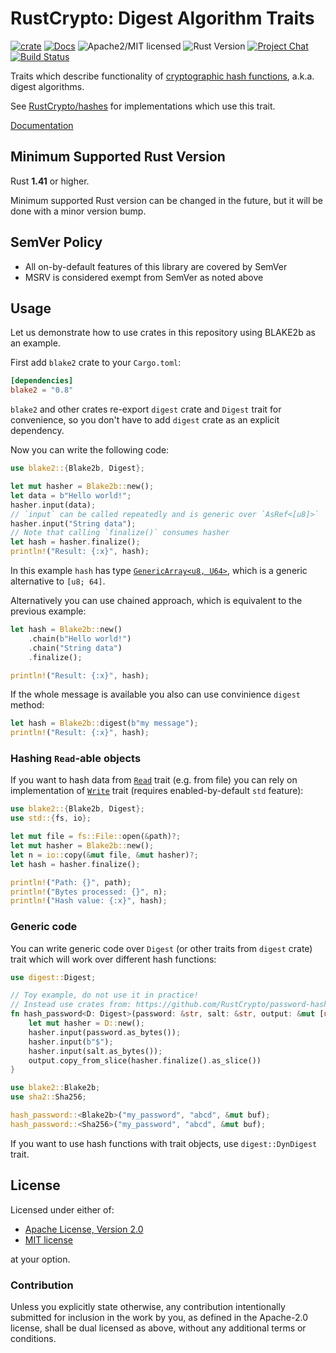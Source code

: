 # RustCrypto: Digest Algorithm Traits

[![crate][crate-image]][crate-link]
[![Docs][docs-image]][docs-link]
![Apache2/MIT licensed][license-image]
![Rust Version][rustc-image]
[![Project Chat][chat-image]][chat-link]
[![Build Status][build-image]][build-link]

Traits which describe functionality of [cryptographic hash functions][0], a.k.a.
digest algorithms.

See [RustCrypto/hashes][1] for implementations which use this trait.

[Documentation][docs-link]

## Minimum Supported Rust Version

Rust **1.41** or higher.

Minimum supported Rust version can be changed in the future, but it will be
done with a minor version bump.

## SemVer Policy

- All on-by-default features of this library are covered by SemVer
- MSRV is considered exempt from SemVer as noted above

## Usage

Let us demonstrate how to use crates in this repository using BLAKE2b as an
example.

First add `blake2` crate to your `Cargo.toml`:

```toml
[dependencies]
blake2 = "0.8"
```

`blake2` and other crates re-export `digest` crate and `Digest` trait for
convenience, so you don't have to add `digest` crate as an explicit dependency.

Now you can write the following code:

```rust
use blake2::{Blake2b, Digest};

let mut hasher = Blake2b::new();
let data = b"Hello world!";
hasher.input(data);
// `input` can be called repeatedly and is generic over `AsRef<[u8]>`
hasher.input("String data");
// Note that calling `finalize()` consumes hasher
let hash = hasher.finalize();
println!("Result: {:x}", hash);
```

In this example `hash` has type [`GenericArray<u8, U64>`][2], which is a generic
alternative to `[u8; 64]`.

Alternatively you can use chained approach, which is equivalent to the previous
example:

```rust
let hash = Blake2b::new()
    .chain(b"Hello world!")
    .chain("String data")
    .finalize();

println!("Result: {:x}", hash);
```

If the whole message is available you also can use convinience `digest` method:

```rust
let hash = Blake2b::digest(b"my message");
println!("Result: {:x}", hash);
```

### Hashing `Read`-able objects

If you want to hash data from [`Read`][3] trait (e.g. from file) you can rely on
implementation of [`Write`][4] trait (requires enabled-by-default `std` feature):

```rust
use blake2::{Blake2b, Digest};
use std::{fs, io};

let mut file = fs::File::open(&path)?;
let mut hasher = Blake2b::new();
let n = io::copy(&mut file, &mut hasher)?;
let hash = hasher.finalize();

println!("Path: {}", path);
println!("Bytes processed: {}", n);
println!("Hash value: {:x}", hash);
```

### Generic code

You can write generic code over `Digest` (or other traits from `digest` crate)
trait which will work over different hash functions:

```rust
use digest::Digest;

// Toy example, do not use it in practice!
// Instead use crates from: https://github.com/RustCrypto/password-hashing
fn hash_password<D: Digest>(password: &str, salt: &str, output: &mut [u8]) {
    let mut hasher = D::new();
    hasher.input(password.as_bytes());
    hasher.input(b"$");
    hasher.input(salt.as_bytes());
    output.copy_from_slice(hasher.finalize().as_slice())
}

use blake2::Blake2b;
use sha2::Sha256;

hash_password::<Blake2b>("my_password", "abcd", &mut buf);
hash_password::<Sha256>("my_password", "abcd", &mut buf);
```

If you want to use hash functions with trait objects, use `digest::DynDigest`
trait.

## License

Licensed under either of:

 * [Apache License, Version 2.0](http://www.apache.org/licenses/LICENSE-2.0)
 * [MIT license](http://opensource.org/licenses/MIT)

at your option.

### Contribution

Unless you explicitly state otherwise, any contribution intentionally submitted
for inclusion in the work by you, as defined in the Apache-2.0 license, shall be
dual licensed as above, without any additional terms or conditions.

[//]: # (badges)

[crate-image]: https://img.shields.io/crates/v/digest.svg
[crate-link]: https://crates.io/crates/digest
[docs-image]: https://docs.rs/digest/badge.svg
[docs-link]: https://docs.rs/digest/
[license-image]: https://img.shields.io/badge/license-Apache2.0/MIT-blue.svg
[rustc-image]: https://img.shields.io/badge/rustc-1.41+-blue.svg
[chat-image]: https://img.shields.io/badge/zulip-join_chat-blue.svg
[chat-link]: https://rustcrypto.zulipchat.com/#narrow/stream/260041-hashes
[build-image]: https://github.com/RustCrypto/traits/workflows/digest/badge.svg?branch=master&event=push
[build-link]: https://github.com/RustCrypto/traits/actions?query=workflow%3Adigest

[//]: # (general links)

[0]: https://en.wikipedia.org/wiki/Cryptographic_hash_function
[1]: https://github.com/RustCrypto/hashes
[2]: https://docs.rs/generic-array
[3]: https://doc.rust-lang.org/std/io/trait.Read.html
[4]: https://doc.rust-lang.org/std/io/trait.Write.html
[5]: https://en.wikipedia.org/wiki/Hash-based_message_authentication_code
[6]: https://github.com/RustCrypto/MACs
